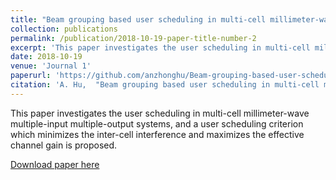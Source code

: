 ```yaml
---
title: "Beam grouping based user scheduling in multi-cell millimeter-wave MIMO systems"
collection: publications
permalink: /publication/2018-10-19-paper-title-number-2
excerpt: 'This paper investigates the user scheduling in multi-cell millimeter-wave multiple-input multiple-output systems, and a user scheduling criterion which minimizes the inter-cell interference and maximizes the effective channel gain is proposed.'
date: 2018-10-19
venue: 'Journal 1'
paperurl: 'https://github.com/anzhonghu/Beam-grouping-based-user-scheduling-in-multi-cell-millimeter-wave-MIMO-systems/tree/master'
citation: 'A. Hu,  "Beam grouping based user scheduling in multi-cell millimeter-wave MIMO systems," <i>IEEE Access</i>, vol. 6, pp. 55004-55012, Oct. 2018.'
---
```

This paper investigates the user scheduling in multi-cell millimeter-wave multiple-input multiple-output systems, and a user scheduling criterion which minimizes the inter-cell interference and maximizes the effective channel gain is proposed.

[Download paper here](https://github.com/anzhonghu/Beam-grouping-based-user-scheduling-in-multi-cell-millimeter-wave-MIMO-systems/tree/master)
